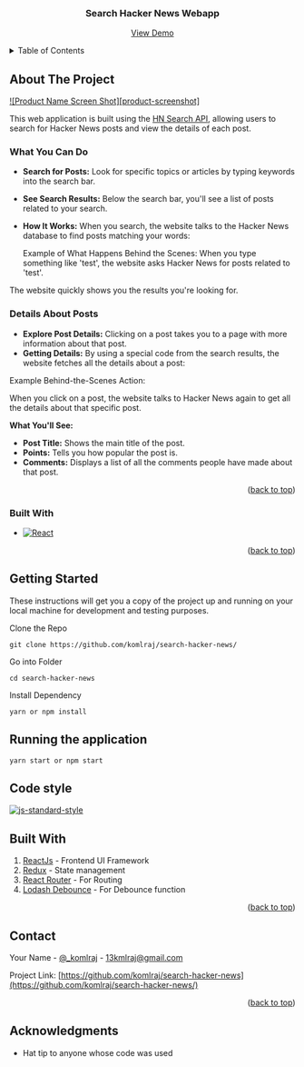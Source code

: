 
<!-- PROJECT -->
<br />
<div align="center">

  <h3 align="center">Search Hacker News Webapp</h3>

  <p align="center">
    <a href="https://search-hacker-news-4259cc4a58c5.herokuapp.com/">View Demo</a>
  </p>
</div>



<!-- TABLE OF CONTENTS -->
<details>
  <summary>Table of Contents</summary>
  <ol>
    <li>
      <a href="#about-the-project">About The Project</a>
      <ul>
        <li><a href="#built-with">Built With</a></li>
      </ul>
    </li>
    <li>
      <a href="#getting-started">Getting Started</a>
      <ul>
        <li><a href="#running-the-application">Running the application</a></li>
      </ul>
    </li>
    <li><a href="#contact">Contact</a></li>
    <li><a href="#acknowledgments">Acknowledgments</a></li>
  </ol>
</details>



<!-- ABOUT THE PROJECT -->
## About The Project

[![Product Name Screen Shot][product-screenshot]](https://example.com)

This web application is built using the <a href="https://hn.algolia.com/api">HN Search API</a>, allowing users to search for Hacker News posts and view the details of each post.
### What You Can Do

- **Search for Posts:** Look for specific topics or articles by typing keywords into the search bar.
- **See Search Results:** Below the search bar, you'll see a list of posts related to your search.
- **How It Works:** When you search, the website talks to the Hacker News database to find posts matching your words:
  
   Example of What Happens Behind the Scenes: 
   When you type something like 'test', the website asks Hacker News for posts related to 'test'.


The website quickly shows you the results you're looking for.

### Details About Posts

- **Explore Post Details:** Clicking on a post takes you to a page with more information about that post.
- **Getting Details:** By using a special code from the search results, the website fetches all the details about a post:

Example Behind-the-Scenes Action:

When you click on a post, the website talks to Hacker News again to get all the details about that specific post.


**What You'll See:**

- **Post Title:** Shows the main title of the post.
- **Points:** Tells you how popular the post is.
- **Comments:** Displays a list of all the comments people have made about that post.


<p align="right">(<a href="#readme-top">back to top</a>)</p>



### Built With

* [![React][React.js]][React-url]

<p align="right">(<a href="#readme-top">back to top</a>)</p>



<!-- GETTING STARTED -->
## Getting Started
These instructions will get you a copy of the project up and running on your local machine for development and testing purposes.

Clone the Repo
```
git clone https://github.com/komlraj/search-hacker-news/
```
Go into Folder
```
cd search-hacker-news
```
Install Dependency
```
yarn or npm install
```

## Running the application
```
yarn start or npm start
```

## Code style
[![js-standard-style](https://img.shields.io/badge/code%20style-standard-brightgreen.svg?style=flat)](https://github.com/feross/standard)

<!-- BUILT WITH -->
## Built With
1.  [ReactJs](https://reactjs.org/) - Frontend UI Framework
2.  [Redux](https://redux.js.org/) - State management
3.  [React Router](https://reacttraining.com/react-router/) - For Routing
4.  [Lodash Debounce](https://www.npmjs.com/package/lodash.debounce) - For Debounce function


<p align="right">(<a href="#readme-top">back to top</a>)</p>


<!-- CONTACT -->
## Contact

Your Name - [@_komlraj](https://twitter.com/_komlraj) - 13kmlraj@gmail.com

Project Link: [https://github.com/komlraj/search-hacker-news](https://github.com/komlraj/search-hacker-news/)

<p align="right">(<a href="#readme-top">back to top</a>)</p>

<!-- ACKNOWLEDGEMENTS -->
## Acknowledgments

* Hat tip to anyone whose code was used




<!-- MARKDOWN LINKS & IMAGES -->
[React.js]: https://img.shields.io/badge/React-20232A?style=for-the-badge&logo=react&logoColor=61DAFB
[React-url]: https://reactjs.org/
[lodash.com]: https://www.npmjs.com/package/lodash.debounce
